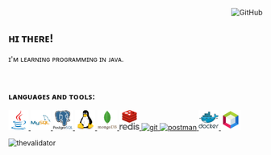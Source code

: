 <!--
**thevalidator/thevalidator** is a ✨ _special_ ✨ repository because its `README.md` (this file) appears on your GitHub profile.

Here are some ideas to get you started:

- 🔭 I’m currently working on ...
- 🌱 I’m currently learning ...
- 👯 I’m looking to collaborate on ...
- 🤔 I’m looking for help with ...
- 💬 Ask me about ...
- 📫 How to reach me: ...
- 😄 Pronouns: ...
- ⚡ Fun fact: ...
-->
<p align="right"><img alt="GitHub" src="https://img.shields.io/badge/dynamic/json?logo=github&label=GitHub+Followers&labelColor=282c34&color=181717&query=%24.data.totalSubs&url=https%3A%2F%2Fapi.spencerwoo.com%2Fsubstats%2F%3Fsource%3Dgithub%26queryKey%3Dthevalidator&longCache=true"/></p>
<h2 align="left">ʜɪ ᴛʜᴇʀᴇ!</h2>



<p text-align:justify”>ɪ'ᴍ ʟᴇᴀʀɴɪɴɢ ᴘʀᴏɢʀᴀᴍᴍɪɴɢ ɪɴ ᴊᴀᴠᴀ.</p>
<!--<p text-align:justify”>ᴄᴜʀʀᴇɴᴛʟʏ ᴡᴏʀᴋɪɴɢ ᴏɴ "ꜱɪɴᴄɪᴛʏɴɪɢʜᴛꜱ" ᴘʀᴏᴊᴇᴄᴛ. ᴛʜᴇ ᴘʀᴏᴊᴇᴄᴛ ᴄᴏɴꜱɪꜱᴛꜱ ᴏꜰ ᴛᴡᴏ ꜱᴜʙ-ᴘʀᴏᴊᴇᴄᴛꜱ: <a href="https://github.com/thevalidator/sin-city-parser" target="blank">ꜱɪɴᴄɪᴛʏᴘᴀʀꜱᴇʀ</a> ᴀɴᴅ <a href="https://github.com/thevalidator/sin-city-bot" target="blank">ꜱɪɴᴄɪᴛʏʙᴏᴛ</a>.</p>-->
<br>
<h3 align="left">ʟᴀɴɢᴜᴀɢᴇꜱ ᴀɴᴅ ᴛᴏᴏʟꜱ:</h3>
<p align="left"> 
  <a href="https://www.java.com" target="_blank" rel="noreferrer"> <img src="https://raw.githubusercontent.com/devicons/devicon/master/icons/java/java-original.svg" alt="java" width="40" height="40"/> </a> 
  <a href="https://www.mysql.com/" target="_blank" rel="noreferrer"> <img src="https://raw.githubusercontent.com/devicons/devicon/master/icons/mysql/mysql-original-wordmark.svg" alt="mysql" width="40" height="40"/> </a> 
  <a href="https://www.postgresql.org" target="_blank" rel="noreferrer"> <img src="https://raw.githubusercontent.com/devicons/devicon/master/icons/postgresql/postgresql-original-wordmark.svg" alt="postgresql" width="40" height="40"/> </a>
  <a href="https://www.linux.org/" target="_blank" rel="noreferrer"> <img src="https://raw.githubusercontent.com/devicons/devicon/master/icons/linux/linux-original.svg" alt="linux" width="40" height="40"/> </a> 
  <a href="https://www.mongodb.com/" target="_blank" rel="noreferrer"> <img src="https://raw.githubusercontent.com/devicons/devicon/master/icons/mongodb/mongodb-original-wordmark.svg" alt="mongodb" width="40" height="40"/> </a> 
  <a href="https://redis.io" target="_blank" rel="noreferrer"> <img src="https://raw.githubusercontent.com/devicons/devicon/master/icons/redis/redis-original-wordmark.svg" alt="redis" width="40" height="40"/> </a> 
  <a href="https://git-scm.com/" target="_blank" rel="noreferrer"> <img src="https://www.vectorlogo.zone/logos/git-scm/git-scm-icon.svg" alt="git" width="40" height="40"/> </a>
  <a href="https://postman.com" target="_blank" rel="noreferrer"> <img src="https://www.vectorlogo.zone/logos/getpostman/getpostman-icon.svg" alt="postman" width="40" height="40"/> </a> 
  <a href="https://www.docker.com/" target="_blank" rel="noreferrer"> <img src="https://raw.githubusercontent.com/devicons/devicon/master/icons/docker/docker-original-wordmark.svg" alt="docker" width="40" height="40"/> </a> 
  <a href="https://netbeans.apache.org" target="_blank" rel="noreferrer"> <img src="https://raw.githubusercontent.com/edent/SuperTinyIcons/master/images/svg/netbeans.svg" width="40" height="40"/></a>
</p>
<p><img align="left" src="https://github-readme-stats.vercel.app/api/top-langs?username=thevalidator&show_icons=true&locale=en&layout=compact&theme=github_dark" alt="thevalidator" /></p>
